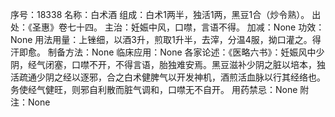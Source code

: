 序号：18338
名称：白术酒
组成：白术1两半，独活1两，黑豆1合（炒令熟）。
出处：《圣惠》卷七十四。
主治：妊娠中风，口噤，言语不得。
加减：None
功效：None
用法用量：上锉细，以酒3升，煎取1升半，去滓，分温4服，拗口灌之。得汗即愈。
制备方法：None
临床应用：None
各家论述：《医略六书》：妊娠风中少阴，经气闭塞，口噤不开，不得言语，胎独难安焉。黑豆滋补少阴之脏以培本，独活疏通少阴之经以逐邪，合之白术健脾气以开发神机，酒煎活血脉以行其经络也。务使经气健旺，则邪自利散而脏气调和，口噤无不自开。
用药禁忌：None
附注：None
